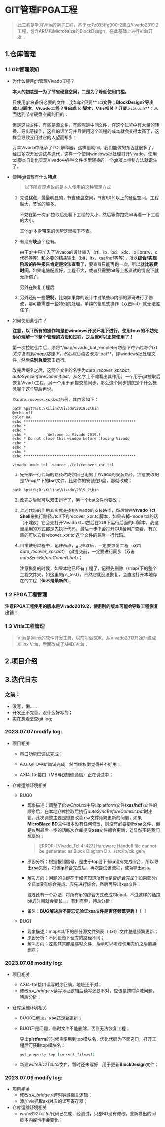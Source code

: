 # GIT管理FPGA工程

>   此工程是学习Vitis的例子工程，基于xc7z035ffg900-2建立Vivado2019.2工程，包含ARM和Microbalze的BlockDesign，在此基础上进行Vitis开发；



## 1.仓库管理



### 1.1 Git管理须知

+   为什么使用git管理Vivado工程？

    **本人的初衷是一为了节省硬盘空间，二是为了降低使用门槛。**

    只使用git来备份必要的文件，比如ip?只要**.xci**文件；BlockDesign?导出成**.tcl**脚本，Vivado工程？导出成**.tcl**脚本，Vitis相关？只要**.xsa/.c/.h**；从而达到节省硬盘空间的目的；

    但是这些文件，有些是源文件，有些呢是中间文件，在这个过程中有大量的转换、导出等操作，这样的话学习并且使用这个流程的成本就会变得太高了，这样会导致没用过它的人望而却步！

    万幸Vivado中继承了TCL解释器，这样借助tcl，我们能做的东西就很多了，经过多次开发调试与迭代，这样一个使用windows批处理打开Vivado，使用tcl脚本自动化实现Vivado中各种文件类型转换的一个git版本控制方法就诞生了。

    

+   使用git管理有什么**特点**

    >   以下所有观点说的是本人使用的这种管理方式

    1.   先说**优点**，最最明显的，节省硬盘空间，节省90%以上的硬盘空间，工程越大，节省的越多。

         不妨在第一次git拉取后先看下工程的大小，然后等你跑完bit再看一下工程的大小。

         其他git本身带来的优势这里按下不表。

    2.   有没有**缺点**？也有。

         由于git中只加入了Vivado的设计输入（rtl，ip，bd，xdc，ip library，c代码等等）和必要的结果输出（bit，ltx，xsa/hdf等等），所以**综合/实现阶段的各种报告肯定是没法查看**了，要查看只能再跑一次，所以就**比较费时间**，如果电脑配置好，工程不大，或者只需要bit等上板调试的情况下就无所谓了。

         另外在恢复工程后

    3.   另外还有一些**限制**，比如如果你的设计中对某些ip内部的源码进行了修改，那可能需要一些特别的处理，单纯的傻瓜式操作（双击bat）就无法胜任了。

+   如何使用此仓库？

    **注意，以下所有的操作均是在windows开发环境下进行，使用linux的不妨先耐心理解一下整个管理的方法和过程，之后就可以正常使用了！**

    第一次拉取仓库后，须将*/map/vivado_bat_templete/*路径下的下的两个txt文件复制到/map/路径下，然后将后缀名改为**.bat**，即windows批处理文件，然后**先别急着**双击运行。

    改完后缀名之后，这两个文件的名字为*auto_recover_xpr.bat，autoSyncBeforeCommit.bat*，从名字上不难看出其作用，一个用于git拉取后恢复Vivado工程，另一个用于git提交前同步，那么这个同步到底是个什么概念呢？这个容后再说。

    以*auto_recover_xpr.bat*为例，其内容如下：

    ```shell
    path %psth%;C:\Xilinx\Vivado\2019.2\bin
    @echo off 
    color 0A
    echo ***************************************************
    echo *
    echo *
    echo *          Welcome to Vivado 2019.2
    echo * Do not close this window before closing Vivado
    echo *
    echo *
    echo *
    echo ***************************************************
    
    vivado -mode tcl -source ./tcl/recover_xpr.tcl
    ```
    1. 先把第一行代码的路径改成你自己电脑上Vivado的安装路径，注意要改的是*/map/*下的**bat**文件，比如你的安装在D盘，那就改成：
    
    ```shell
    path %psth%;D:\Xilinx\Vivado\2019.2\bin
    ```
    
    2.   改完之后就可以双击运行了，另一个bat文件也要改；
    
    3.   上述代码的作用其实就是找到Vivado的安装路径，然后使用**Vivado Tcl Shell**来执行路径./tcl/下的recover_xpr.tcl脚本，如果去掉-mode tcl的话（不建议）它会先打开Vivado GUI然后在GUI下运行后面的tcl脚本，我这里采用的方式都是先执行代码，最后一步才会打开GUI给用户查看，有兴趣的可以去看recover_xpr.tcl这个文件的最后一行代码。
    
    4.   日常使用过程中，记住两点，git拉取后，一定要恢复工程（双击*auto_recover_xpr.bat*），git提交前，一定要进行同步（双击*autoSyncBeforeCommit.bat*）；
    
         注意恢复的时候，如果本地已经有工程了，记得先删除（/map/下的整个工程文件夹，如这里的ps_test），不然它就没法恢复，会直接打开本地存在的工程（**但不是最新的**）。











### 1.2 FPGA工程管理

**注意FPGA工程使用的版本是Vivado2019.2，使用别的版本可能会导致工程恢复出错！**



### 1.3 Vitis工程管理

>   Vitis是Xilinx的软件开发工具，以前叫做SDK，从Vivado2019开始升级成Xilinx Vitis，后面改成了AMD Vitis；









## 2.项目介绍

















## 3.迭代日志

### 之前：

+   没写，懒......
+   开发还不完善，没什么好写的；
+   实在想看去查git log;

### 2023.07.07 modify log:

+   项目相关

    +   串口功能已调试完成；
    +   AXI_GPIO中断调试完成，然而经权衡觉得并不好用；

    +   AXI4-lite接口（MB与逻辑侧通信）正在调试中；

+   仓库运维环境相关

    +   BUG0

        +   现象描述：调整了*flowCtrol.tcl*中导出platform文件(**xsa/hdf**)文件的顺序后，在本地仓库拉取后执行*autoSyncBeforeCommit.bat*时出错。此次调整主要是想要改善xsa文件频繁更新的问题，如果**MicroBlaze BD**文件根本没有任何修改，则没有必要更新**xsa**文件，但是放到最后一步的话每次仓库提交**xsa**文件都会更新，这显然不是我们想要的；

            >   ERROR: [Vivado_Tcl 4-427] Hardware Handoff file cannot be generated as Block Diagram D:/.../src/ip/clk_gen/

        +   原因分析：根据报错信号，是由于top层下有**ip**没有完成综合，所以导出**xsa**失败，将该**ip**综合完成后，再次尝试该流程，成功导出xsa。

        +   解决方向：问题的关键在于如何知道所有ip是否综合完成？如果部分/全部ip没有综合完成，应先进行综合，然后再导出xsa文件；

            或者还有一个办法，将所有ip的综合方式改成Global，不过这样的话跑bit的时间就会变长。。。有利有弊，待后分析！

        +   备注：**BUG解决后不要忘记验证xsa文件是否还频繁更新！！！**

    +   BUG1
    
        +   现象描述：map/tcl/下的部分源文件列表（.txt）文件总是频繁更新；
        +   原因分析：不同设备下仓库的路径不同；
        +   解决方向：这些其实都是临时文件，后续可以考虑使用完设之后直接删除；

### 2023.07.08 modify log:

+   项目相关

    +   AXI4-lite接口读写时序正确，地址还不对；
    +   修改*axi_bridge.v*读写地址逻辑后读写还是不对，应该是跨时钟域问题，待后分析；

+   仓库运维环境相关

    +   BUG0已解决，**xsa**还是会更新；
    
    +   BUG1不是问题，临时文件不能删除，否则无法恢复工程；
    
        导出**platform**的时候需要用到top模块名，优化代码为下面这句，打开工程后可获取top模块名：
    
        ```tcl
        get_property top [current_fileset]
        ```
    
    +   新建*writeBD2Tcl.tcl*文件，暂时还未写好，用于更新**BlockDesign**文件；
    

### 2023.07.09 modify log:

+   项目相关
    +   修改*axi_bridge.v*跨时钟域相关逻辑；
    +   添加vio抓取axi对应的读写寄存器；
+   仓库运维环境相关
    +   *writeBD2Tcl.tcl*代码已完成，经测试，只要BD没有修改，重新导出的tcl脚本内容也不会变化；
